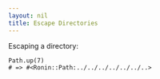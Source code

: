 ```yaml
---
layout: nil
title: Escape Directories
---
```


Escaping a directory:

    Path.up(7)
    # => #<Ronin::Path:../../../../../../..>


